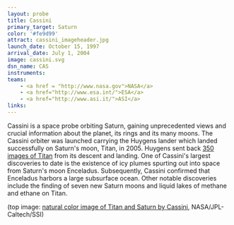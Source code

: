 ```yaml
---
layout: probe
title: Cassini
primary_target: Saturn
color: '#fe9d99'
attract: cassini_imageheader.jpg
launch_date: October 15, 1997
arrival_date: July 1, 2004
image: cassini.svg
dsn_name: CAS
instruments:
teams:
    - <a href = "http://www.nasa.gov">NASA</a>
    - <a href="http://www.esa.int/">ESA</a>
    - <a href="http://www.asi.it/">ASI</a>
links:
---
```

Cassini is a space probe orbiting Saturn, gaining unprecedented views and crucial information about the planet, its rings and its many moons. The Cassini orbiter was launched carrying the Huygens lander which landed successfully on Saturn's moon, Titan, in 2005. Huygens sent back <a href="http://esamultimedia.esa.int/docs/titanraw/index.htm">350 images of Titan</a> from its descent and landing. One of Cassini's largest discoveries to date is the existence of icy plumes spurting out into space from Saturn's moon Enceladus. Subsequently, Cassini confirmed that Enceladus harbors a large subsurface ocean. Other notable discoveries include the finding of seven new Saturn moons and liquid lakes of methane and ethane on Titan.

<div class="caption">(top image: <a href="http://www.nasa.gov/mission_pages/cassini/multimedia/pia14922.html">natural color image of Titan and Saturn by Cassini</a>, NASA/JPL-Caltech/SSI)</div>
